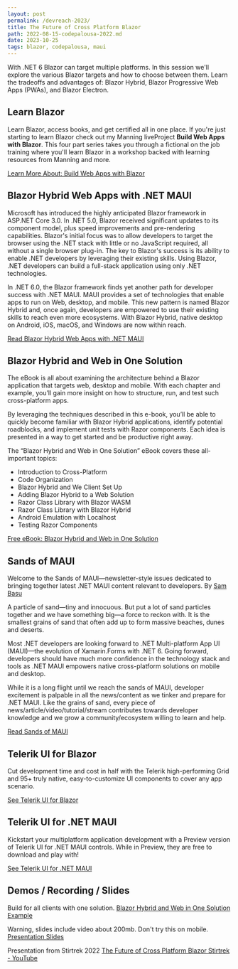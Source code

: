 ```yaml
---
layout: post
permalink: /devreach-2023/
title: The Future of Cross Platform Blazor
path: 2022-08-15-codepalousa-2022.md
date: 2023-10-25
tags: blazor, codepalousa, maui
---
```


With .NET 6 Blazor can target multiple platforms. In this session we'll explore the various Blazor targets and how to choose between them. Learn the tradeoffs and advantages of: Blazor Hybrid, Blazor Progressive Web Apps (PWAs), and Blazor Electron.

## Learn Blazor

Learn Blazor, access books, and get certified all in one place. If you're just starting to learn Blazor check out my Manning liveProject **Build Web Apps with Blazor**. This four part series takes you through a fictional on the job training where you'll learn Blazor in a workshop backed with learning resources from Manning and more.

<a class="btn btn-primary" href="https://www.manning.com/liveprojectseries/build-web-apps-with-blazor" target="_blank" title="Build Web Apps with Blazor">
        Learn More About: Build Web Apps with Blazor
</a>

## Blazor Hybrid Web Apps with .NET MAUI

Microsoft has introduced the highly anticipated Blazor framework in ASP.NET Core 3.0. In .NET 5.0, Blazor received significant updates to its component model, plus speed improvements and pre-rendering capabilities. Blazor's initial focus was to allow developers to target the browser using the .NET stack with little or no JavaScript required, all without a single browser plug-in. The key to Blazor's success is its ability to enable .NET developers by leveraging their existing skills. Using Blazor, .NET developers can build a full-stack application using only .NET technologies.

In .NET 6.0, the Blazor framework finds yet another path for developer success with .NET MAUI. MAUI provides a set of technologies that enable apps to run on Web, desktop, and mobile. This new pattern is named Blazor Hybrid and, once again, developers are empowered to use their existing skills to reach even more ecosystems. With Blazor Hybrid, native desktop on Android, iOS, macOS, and Windows are now within reach.

<a class="btn btn-primary" href="https://www.codemag.com/Article/2111092/Blazor-Hybrid-Web-Apps-with-.NET-MAUI" target="_blank" title="Read Blazor Hybrid Web Apps with .NET MAUI">
        Read Blazor Hybrid Web Apps with .NET MAUI
</a>

## Blazor Hybrid and Web in One Solution

The eBook is all about examining the architecture behind a Blazor application that targets web, desktop and mobile. With each chapter and example, you’ll gain more insight on how to structure, run, and test such cross-platform apps.

By leveraging the techniques described in this e-book, you’ll be able to quickly become familiar with Blazor Hybrid applications, identify potential roadblocks, and implement unit tests with Razor components. Each idea is presented in a way to get started and be productive right away.

The “Blazor Hybrid and Web in One Solution” eBook covers these all-important topics:

- Introduction to Cross-Platform
- Code Organization
- Blazor Hybrid and We Client Set Up
- Adding Blazor Hybrid to a Web Solution
- Razor Class Library with Blazor WASM
- Razor Class Library with Blazor Hybrid
- Android Emulation with Localhost
- Testing Razor Components

<a class="btn btn-primary" href="https://www.telerik.com/campaigns/blazor/ebook-blazor-hybrid" target="_blank" title="Free eBook: Blazor Hybrid and Web in One Solution">
        Free eBook: Blazor Hybrid and Web in One Solution
</a>

## Sands of MAUI

Welcome to the Sands of MAUI—newsletter-style issues dedicated to bringing together latest .NET MAUI content relevant to developers. By [Sam Basu](https://www.telerik.com/blogs/author/sam-basu)

A particle of sand—tiny and innocuous. But put a lot of sand particles together and we have something big—a force to reckon with. It is the smallest grains of sand that often add up to form massive beaches, dunes and deserts.

Most .NET developers are looking forward to .NET Multi-platform App UI (MAUI)—the evolution of Xamarin.Forms with .NET 6. Going forward, developers should have much more confidence in the technology stack and tools as .NET MAUI empowers native cross-platform solutions on mobile and desktop.

While it is a long flight until we reach the sands of MAUI, developer excitement is palpable in all the news/content as we tinker and prepare for .NET MAUI. Like the grains of sand, every piece of news/article/video/tutorial/stream contributes towards developer knowledge and we grow a community/ecosystem willing to learn and help.

<a class="btn btn-primary" href="https://www.telerik.com/blogs/tag/sands-of-maui" target="_blank" title="Sands of MAUI">
        Read Sands of MAUI
</a>

## Telerik UI for Blazor

Cut development time and cost in half with the Telerik high-performing Grid and 95+ truly native, easy-to-customize UI components to cover any app scenario.

<a class="btn btn-primary" href="https://www.telerik.com/blazor-ui" target="_blank" title="Telerik UI for Blazor">
        See Telerik UI for Blazor
</a>

## Telerik UI for .NET MAUI

Kickstart your multiplatform application development with a Preview version of Telerik UI for .NET MAUI controls. While in Preview, they are free to download and play with!

<a class="btn btn-primary" href="https://www.telerik.com/maui-ui" target="_blank" title="Telerik UI for .NET MAUI">
        See Telerik UI for .NET MAUI
</a>

## Demos / Recording / Slides

Build for all clients with one solution.
[Blazor Hybrid and Web in One Solution Example](https://github.com/EdCharbeneau/BlazorHybrid-SingleCodebase)

Warning, slides include video about 200mb. Don't try this on mobile.
[Presentation Slides](https://1drv.ms/p/s!Ak8aQRebrTvWsfcRtrPR0dGPxgVBUQ?e=ujggho)

Presentation from Stirtrek 2022
[The Future of Cross Platform Blazor Stirtrek - YouTube](https://www.youtube.com/watch?v=ik3Wxn0VCms)
